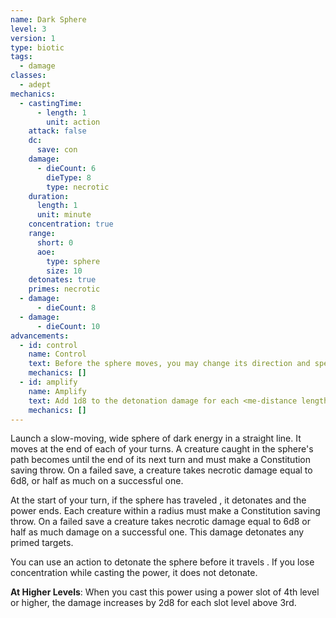 ```yaml
---
name: Dark Sphere
level: 3
version: 1
type: biotic
tags:
  - damage
classes:
  - adept
mechanics:
  - castingTime:
      - length: 1
        unit: action
    attack: false
    dc:
      save: con
    damage:
      - dieCount: 6
        dieType: 8
        type: necrotic
    duration:
      length: 1
      unit: minute
    concentration: true
    range:
      short: 0
      aoe:
        type: sphere
        size: 10
    detonates: true
    primes: necrotic
  - damage:
      - dieCount: 8
  - damage:
      - dieCount: 10
advancements:
  - id: control
    name: Control
    text: Before the sphere moves, you may change its direction and speed. Its speed becomes <me-distance length="10" />, <me-distance length="15" />, or <me-distance length="20" />.
    mechanics: []
  - id: amplify
    name: Amplify
    text: Add 1d8 to the detonation damage for each <me-distance length="10" /> the sphere travels.
    mechanics: []
---
```

Launch a slow-moving, <me-distance length="10" adj /> wide sphere of dark energy in a straight line. It moves <me-distance length="10" /> at the end of each of your turns.
A creature caught in the sphere's path becomes <me-condition id="primed" sub="necrotic"/> until the end of its next turn and
must make a Constitution saving throw. On a failed save, a creature takes necrotic damage equal to 6d8, or half as much on a successful one.

At the start of your turn, if the sphere has traveled <me-distance length="60" />, it detonates and the power ends. Each creature within
a <me-distance length="15" adj /> radius must make a Constitution saving throw. On a failed save a creature takes necrotic damage equal to
6d8 or half as much damage on a successful one. This damage detonates any primed targets.

You can use an action to detonate the sphere before it travels <me-distance length="60" />. If you lose concentration while casting the power,
it does not detonate.

__At Higher Levels__: When you cast this power using a power slot of 4th level or higher, the damage increases by 2d8
for each slot level above 3rd.
